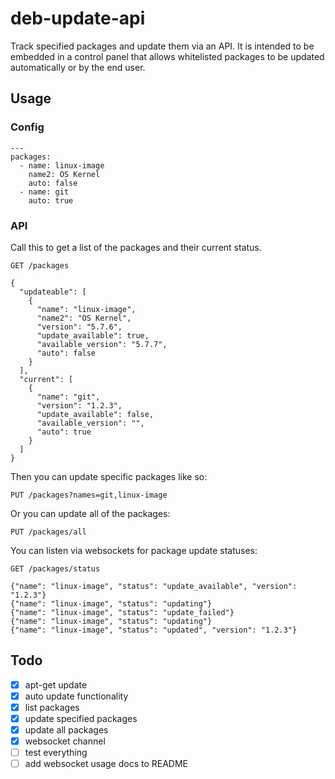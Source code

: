 # deb-update-api
Track specified packages and update them via an API.  It is intended to be embedded in a control panel that allows whitelisted packages to be updated automatically or by the end user.

## Usage

### Config

```
---
packages:
  - name: linux-image
    name2: OS Kernel
    auto: false
  - name: git
    auto: true
```

### API

Call this to get a list of the packages and their current status.

```
GET /packages

{
  "updateable": [
    {
      "name": "linux-image",
      "name2": "OS Kernel",
      "version": "5.7.6",
      "update_available": true,
      "available_version": "5.7.7",
      "auto": false
    }
  ],
  "current": [
    {
      "name": "git",
      "version": "1.2.3",
      "update_available": false,
      "available_version": "",
      "auto": true
    }
  ]
}
```

Then you can update specific packages like so:

```
PUT /packages?names=git,linux-image
```

Or you can update all of the packages:

```
PUT /packages/all
```

You can listen via websockets for package update statuses:

```
GET /packages/status

{"name": "linux-image", "status": "update_available", "version": "1.2.3"}
{"name": "linux-image", "status": "updating"}
{"name": "linux-image", "status": "update_failed"}
{"name": "linux-image", "status": "updating"}
{"name": "linux-image", "status": "updated", "version": "1.2.3"}
```

## Todo

- [x] apt-get update
- [x] auto update functionality
- [x] list packages
- [x] update specified packages
- [x] update all packages
- [x] websocket channel
- [ ] test everything
- [ ] add websocket usage docs to README
